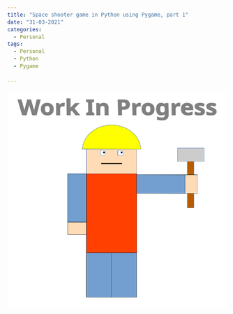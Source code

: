 ```yaml
---
title: "Space shooter game in Python using Pygame, part 1"
date: "31-03-2021"
categories:
  - Personal
tags:
  - Personal
  - Python
  - Pygame

---
```



![WIP](/assets/images/common/WIP.png)